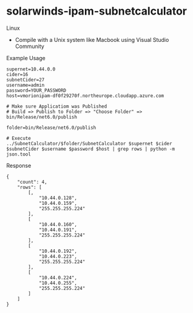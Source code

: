 # solarwinds-ipam-subnetcalculator


Linux

- Compile with a Unix system like Macbook using Visual Studio Community 


Example Usage

```
supernet=10.44.0.0
cider=16
subnetCider=27
username=admin
password=YOUR_PASSWORD
host=vmorionipam-df0f29270f.northeurope.cloudapp.azure.com

# Make sure Applicatiom was Published
# Build => Publish to Folder => "Choose Folder" => bin/Release/net6.0/publish

folder=bin/Release/net6.0/publish

# Execute 
../SubnetCalculator/$folder/SubnetCalculator $supernet $cider $subnetCider $username $password $host | grep rows | python -m json.tool
```

Response

```
{
    "count": 4,
    "rows": [
        [‚
            "10.44.0.128",
            "10.44.0.159",
            "255.255.255.224"
        ],
        [
            "10.44.0.160",
            "10.44.0.191",
            "255.255.255.224"
        ],
        [
            "10.44.0.192",
            "10.44.0.223",
            "255.255.255.224"
        ],
        [
            "10.44.0.224",
            "10.44.0.255",
            "255.255.255.224"
        ]
    ]
}
```
 